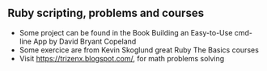 ## Ruby scripting, problems and courses

- Some project can be found in the Book Building an Easy-to-Use cmd-line App by David Bryant Copeland
- Some exercice are from Kevin Skoglund great Ruby The Basics courses
- Visit https://trizenx.blogspot.com/, for math problems solving